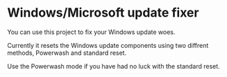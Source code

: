 # Windows/Microsoft update fixer
You can use this project to fix your Windows update woes.

Currently it resets the Windows update components using two diffrent methods, Powerwash and standard reset.

Use the Powerwash mode if you have had no luck with the standard reset.
